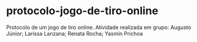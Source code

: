 # protocolo-jogo-de-tiro-online
Protocolo de um jogo de tiro online. Atividade realizada em grupo: Augusto Júnior; Larissa Lanzana; Renata Rocha; Yasmin Prichoa
